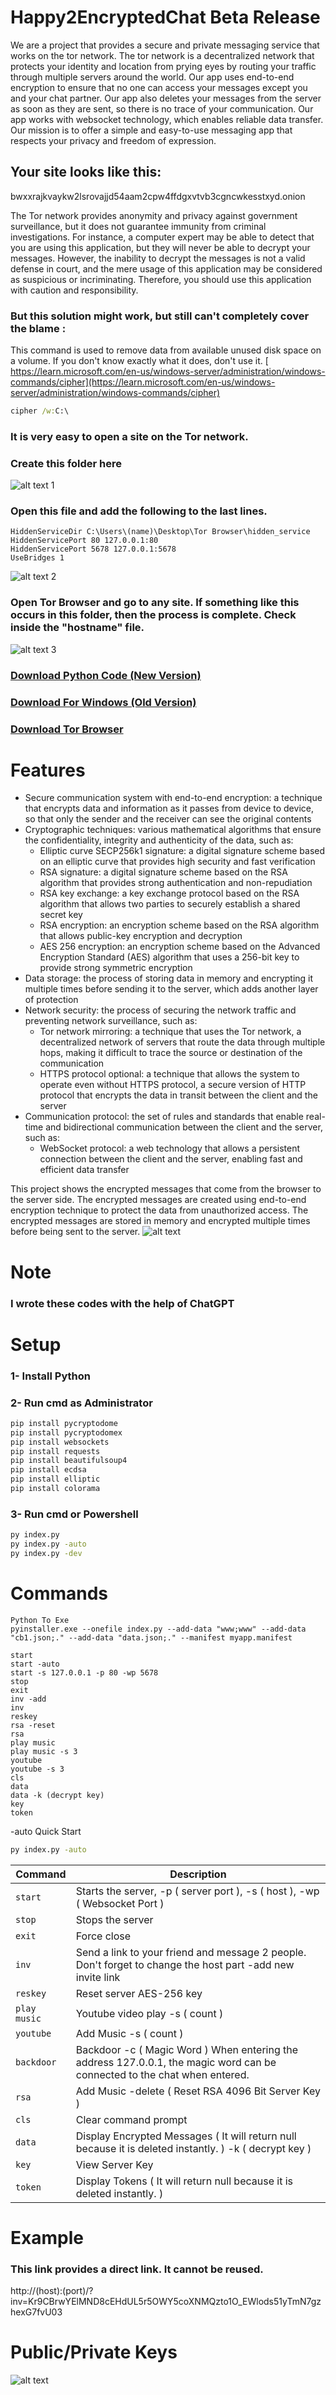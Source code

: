 # Happy2EncryptedChat Beta Release
We are a project that provides a secure and private messaging service that works on the tor network. The tor network is a decentralized network that protects your identity and location from prying eyes by routing your traffic through multiple servers around the world. Our app uses end-to-end encryption to ensure that no one can access your messages except you and your chat partner. Our app also deletes your messages from the server as soon as they are sent, so there is no trace of your communication. Our app works with websocket technology, which enables reliable data transfer. Our mission is to offer a simple and easy-to-use messaging app that respects your privacy and freedom of expression.

## Your site looks like this:
bwxxrajkvaykw2lsrovajjd54aam2cpw4ffdgxvtvb3cgncwkesstxyd.onion

The Tor network provides anonymity and privacy against government surveillance, but it does not guarantee immunity from criminal investigations. For instance, a computer expert may be able to detect that you are using this application, but they will never be able to decrypt your messages. However, the inability to decrypt the messages is not a valid defense in court, and the mere usage of this application may be considered as suspicious or incriminating. Therefore, you should use this application with caution and responsibility.
### But this solution might work, but still can't completely cover the blame :
This command is used to remove data from available unused disk space on a volume. If you don't know exactly what it does, don't use it.
[ https://learn.microsoft.com/en-us/windows-server/administration/windows-commands/cipher](https://learn.microsoft.com/en-us/windows-server/administration/windows-commands/cipher)
```cmd
cipher /w:C:\
```

### It is very easy to open a site on the Tor network.
### Create this folder here
![alt text 1](https://raw.githubusercontent.com/h6465617468/Happy2EncryptedChat/main/images/123123.png?raw=true)
### Open this file and add the following to the last lines.
```
HiddenServiceDir C:\Users\(name)\Desktop\Tor Browser\hidden_service
HiddenServicePort 80 127.0.0.1:80
HiddenServicePort 5678 127.0.0.1:5678
UseBridges 1
```
![alt text 2](https://raw.githubusercontent.com/h6465617468/Happy2EncryptedChat/main/images/asd123123.png?raw=true)
### Open Tor Browser and go to any site. If something like this occurs in this folder, then the process is complete. Check inside the "hostname" file.
![alt text 3](https://raw.githubusercontent.com/h6465617468/Happy2EncryptedChat/main/images/asdsa123123.png?raw=true)

### [ Download Python Code (New Version)](https://github.com/h6465617468/Happy2EncryptedChat/archive/refs/heads/main.zip)
### [ Download For Windows (Old Version)](https://github.com/h6465617468/Happy2EncryptedChat/archive/refs/heads/windows.zip)
### [ Download Tor Browser](https://www.torproject.org/download/)

# Features
- Secure communication system with end-to-end encryption: a technique that encrypts data and information as it passes from device to device, so that only the sender and the receiver can see the original contents
- Cryptographic techniques: various mathematical algorithms that ensure the confidentiality, integrity and authenticity of the data, such as:
  - Elliptic curve SECP256k1 signature: a digital signature scheme based on an elliptic curve that provides high security and fast verification
  - RSA signature: a digital signature scheme based on the RSA algorithm that provides strong authentication and non-repudiation
  - RSA key exchange: a key exchange protocol based on the RSA algorithm that allows two parties to securely establish a shared secret key
  - RSA encryption: an encryption scheme based on the RSA algorithm that allows public-key encryption and decryption
  - AES 256 encryption: an encryption scheme based on the Advanced Encryption Standard (AES) algorithm that uses a 256-bit key to provide strong symmetric encryption
- Data storage: the process of storing data in memory and encrypting it multiple times before sending it to the server, which adds another layer of protection
- Network security: the process of securing the network traffic and preventing network surveillance, such as:
  - Tor network mirroring: a technique that uses the Tor network, a decentralized network of servers that route the data through multiple hops, making it difficult to trace the source or destination of the communication
  - HTTPS protocol optional: a technique that allows the system to operate even without HTTPS protocol, a secure version of HTTP protocol that encrypts the data in transit between the client and the server
- Communication protocol: the set of rules and standards that enable real-time and bidirectional communication between the client and the server, such as:
  - WebSocket protocol: a web technology that allows a persistent connection between the client and the server, enabling fast and efficient data transfer

This project shows the encrypted messages that come from the browser to the server side. The encrypted messages are created using end-to-end encryption technique to protect the data from unauthorized access. The encrypted messages are stored in memory and encrypted multiple times before being sent to the server.
![alt text](https://raw.githubusercontent.com/h6465617468/Happy2EncryptedChat/main/Screenshot_7.png?raw=true)

# Note
### I wrote these codes with the help of ChatGPT

# Setup
### 1- Install Python
### 2- Run cmd as Administrator
```cmd
pip install pycryptodome
pip install pycryptodomex
pip install websockets
pip install requests
pip install beautifulsoup4
pip install ecdsa
pip install elliptic
pip install colorama
```
### 3- Run cmd or Powershell
```cmd
py index.py
py index.py -auto
py index.py -dev
```

# Commands
```
Python To Exe
pyinstaller.exe --onefile index.py --add-data "www;www" --add-data "cb1.json;." --add-data "data.json;." --manifest myapp.manifest

start
start -auto
start -s 127.0.0.1 -p 80 -wp 5678
stop
exit
inv -add
inv
reskey
rsa -reset
rsa
play music
play music -s 3
youtube
youtube -s 3
cls
data
data -k (decrypt key)
key
token
```
-auto Quick Start
```cmd
py index.py -auto
```
| Command | Description |
| --- | --- |
| `start` | Starts the server, -p ( server port ), -s ( host ), -wp ( Websocket Port ) |
| `stop` | Stops the server |
| `exit` | Force close |
| `inv` | Send a link to your friend and message 2 people. Don't forget to change the host part -add new invite link |
| `reskey` | Reset server AES-256 key |
| `play music` | Youtube video play -s ( count ) |
| `youtube` | Add Music -s ( count ) |
| `backdoor` | Backdoor -c ( Magic Word ) When entering the address 127.0.0.1, the magic word can be connected to the chat when entered. |
| `rsa` | Add Music -delete ( Reset RSA 4096 Bit Server Key ) |
| `cls` | Clear command prompt |
| `data` | Display Encrypted Messages ( It will return null because it is deleted instantly. ) -k ( decrypt key ) |
| `key` | View Server Key |
| `token` | Display Tokens ( It will return null because it is deleted instantly. ) |

# Example
### This link provides a direct link. It cannot be reused.
http://(host):(port)/?inv=Kr9CBrwYElMND8cEHdUL5r5OWY5coXNMQzto1O_EWlods51yTmN7gzhexG7fvU03

# Public/Private Keys
![alt text](https://raw.githubusercontent.com/h6465617468/Happy2EncryptedChat/main/testa0b5c3.png?raw=true)
